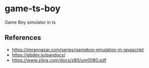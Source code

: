 # game-ts-boy

Game Boy simulator in ts

## References

+ <https://imrannazar.com/series/gameboy-emulation-in-javascript>
+ <https://gbdev.io/pandocs/>
+ <https://www.zilog.com/docs/z80/um0080.pdf>
